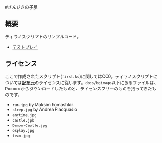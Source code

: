 #さんびきの子豚


## 概要

ティラノスクリプトのサンプルコード。

* [テストプレイ](https://appi-github.github.io/tyrano_sample/)

## ライセンス

ここで作成されたスクリプト(`first.ks`)に関してはCC0。ティラノスクリプトについては[配布元](https://tyrano.jp/)のライセンスに従います。`docs/bgimage`以下にあるファイルは、Pexcelsからダウンロードしたものと、ライセンスフリーのものを拾ってきたものです。

* `run.jpg` by Maksim Romashkin
* `sleep.jpg` by Andrea Piacquadio
*  `anytime.jpg`
* `castle.jpb`
* `Demon-Castle.jpg`
* `osplay.jpg`
* `team.jpg`
